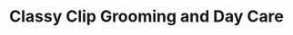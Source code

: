 ---
title: "Classy Clip Grooming and Day Care"
url: /queensbury/classy-clip-grooming-and-day-care/
shop: pet grooming
---